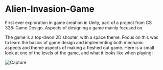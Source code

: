 # Alien-Invasion-Game
First ever exploration in game creation in Unity, part of a project from CS 328: Game Design. Aspects of designing a game mainly focused on.

The game is a top-dwon 2D shooter, with a space theme. Focus on this was to learn the basics of game design and implementing both mechanic aspects and theme aspects of making a fleshed out game. Here is a small look at one of the levels of the game, and what it looks like when playing:

![Capture](https://user-images.githubusercontent.com/64790218/231298159-9c5e1dac-ff38-4c43-9cd6-31de68fd2614.JPG)
